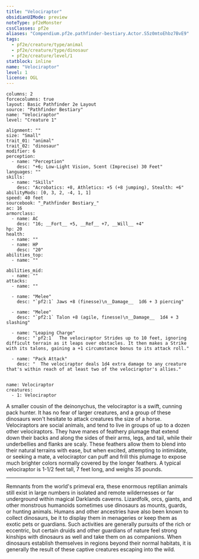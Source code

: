 ```yaml
---
title: "Velociraptor"
obsidianUIMode: preview
noteType: pf2eMonster
cssClasses: pf2e
aliases: "Compendium.pf2e.pathfinder-bestiary.Actor.S5z0mtoEhbz7BvE9" 
tags:
  - pf2e/creature/type/animal
  - pf2e/creature/type/dinosaur
  - pf2e/creature/level/1
statblock: inline
name: "Velociraptor"
level: 1
license: OGL
---
```


```statblock
columns: 2
forcecolumns: true
layout: Basic Pathfinder 2e Layout
source: "Pathfinder Bestiary"
name: "Velociraptor"
level: "Creature 1"

alignment: ""
size: "Small"
trait_01: "animal"
trait_02: "dinosaur"
modifier: 6
perception:
  - name: "Perception"
    desc: "+6; Low-Light Vision, Scent (Imprecise) 30 Feet"
languages: ""
skills:
  - name: "Skills"
    desc: "Acrobatics: +8, Athletics: +5 (+8 jumping), Stealth: +6"
abilityMods: [0, 3, 2, -4, 1, 1]
speed: 40 feet
sourcebook: "_Pathfinder Bestiary_"
ac: 16
armorclass:
  - name: AC
    desc: "16; __Fort__ +5, __Ref__ +7, __Will__ +4"
hp: 20
health:
  - name: ""
  - name: HP
    desc: "20"
abilities_top:
  - name: ""

abilities_mid:
  - name: ""
attacks:
  - name: ""

  - name: "Melee"
    desc: "`pf2:1` Jaws +8 (finesse)\n__Damage__  1d6 + 3 piercing"

  - name: "Melee"
    desc: "`pf2:1` Talon +8 (agile, finesse)\n__Damage__  1d4 + 3 slashing"

  - name: "Leaping Charge"
    desc: "`pf2:1`  The velociraptor Strides up to 10 feet, ignoring difficult terrain as it leaps over obstacles. It then makes a Strike with its talons, gaining a +1 circumstance bonus to its attack roll."

  - name: "Pack Attack"
    desc: "  The velociraptor deals 1d4 extra damage to any creature that's within reach of at least two of the velociraptor's allies."
 
```

```encounter-table
name: Velociraptor
creatures:
  - 1: Velociraptor
```



A smaller cousin of the deinonychus, the velociraptor is a swift, cunning pack hunter. It has no fear of larger creatures, and a group of these dinosaurs won't hesitate to attack creatures the size of a horse. Velociraptors are social animals, and tend to live in groups of up to a dozen other velociraptors. They have manes of feathery plumage that extend down their backs and along the sides of their arms, legs, and tail, while their underbellies and flanks are scaly. These feathers allow them to blend into their natural terrains with ease, but when excited, attempting to intimidate, or seeking a mate, a velociraptor can puff and frill this plumage to expose much brighter colors normally covered by the longer feathers. A typical velociraptor is 1-1/2 feet tall, 7 feet long, and weighs 35 pounds.

* * *

Remnants from the world's primeval era, these enormous reptilian animals still exist in large numbers in isolated and remote wildernesses or far underground within magical Darklands caverns. Lizardfolk, orcs, giants, and other monstrous humanoids sometimes use dinosaurs as mounts, guards, or hunting animals. Humans and other ancestries have also been known to collect dinosaurs, be it to display them in menageries or keep them as exotic pets or guardians. Such activities are generally pursuits of the rich or eccentric, but certain druids and other guardians of nature feel strong kinships with dinosaurs as well and take them on as companions. When dinosaurs establish themselves in regions beyond their normal habitats, it is generally the result of these captive creatures escaping into the wild.

